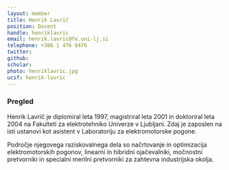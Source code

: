 ```yaml
---
layout: member
title: Henrik Lavrič
position: Docent
handle: henriklavric
email: henrik.lavric@fe.uni-lj.si
telephone: +386 1 476 8476
twitter:
github: 
scholar: 
photo: henriklavric.jpg
ucsf: henrik-lavric
---
```


### Pregled
Henrik Lavrič je diplomiral leta 1997, magistriral leta 2001 in doktoriral leta 2004 na Fakulteti za elektrotehniko Univerze
v Ljubljani. Zdaj je zaposlen na isti ustanovi kot asistent v Laboratoriju za elektromotorske pogone.

Področje njegovega raziskovalnega dela so načrtovanje in optimizacija elektromotorskih pogonov, linearni in hibridni ojačevalniki, močnostni pretvorniki in specialni merilni pretvorniki za zahtevna industrijska okolja.
